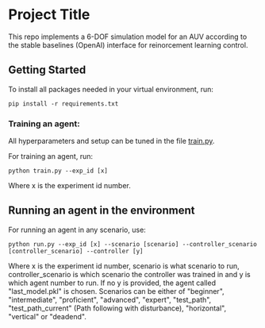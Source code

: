 # Project Title

This repo implements a 6-DOF simulation model for an AUV according to the stable baselines (OpenAI) interface for reinorcement learning control.

## Getting Started

To install all packages needed in your virtual environment, run:

```
pip install -r requirements.txt
```
 
### Training an agent:

All hyperparameters and setup can be tuned in the file [train.py](https://github.com/simentha/gym-auv/blob/master/train3d.py).

For training an agent, run:

```
python train.py --exp_id [x]
```

Where x is the experiment id number. 


## Running an agent in the environment

For running an agent in any scenario, use:

```
python run.py --exp_id [x] --scenario [scenario] --controller_scenario [controller_scenario] --controller [y]
```

Where x is the experiment id number, scenario is what scenario to run, controller_scenario is which scenario the controller was trained in and y is
which agent number to run. If no y is provided, the agent called "last_model.pkl" is chosen. Scenarios can be either of "beginner", "intermediate",
"proficient", "advanced", "expert", "test_path", "test_path_current" (Path following with disturbance), "horizontal", "vertical" or "deadend". 


